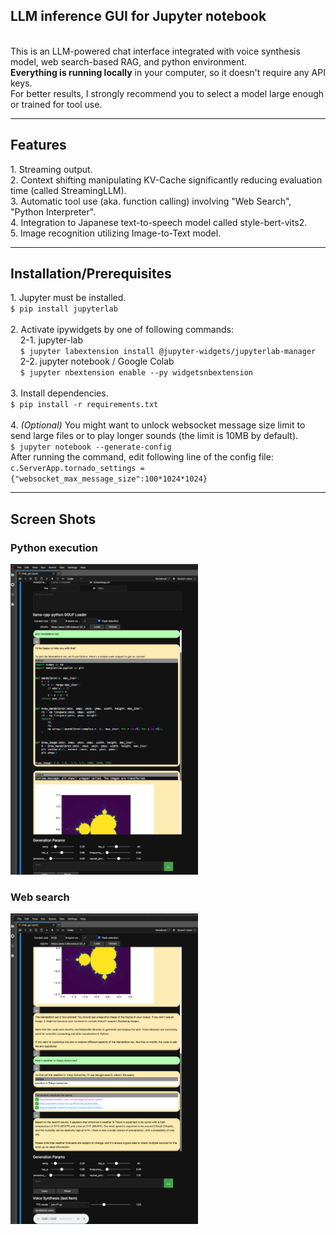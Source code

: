 <h2>LLM inference GUI for Jupyter notebook</h2>
<br>
This is an LLM-powered chat interface integrated with voice synthesis model, web search-based RAG, and python environment.<br>
<b>Everything is running locally</b> in your computer, so it doesn't require any API keys.<br>
For better results, I strongly recommend you to select a model large enough or trained for tool use.<br>
<hr>
<h2>Features</h2>
1. Streaming output.<br>
2. Context shifting manipulating KV-Cache significantly reducing evaluation time (called StreamingLLM).<br>
3. Automatic tool use (aka. function calling) involving "Web Search", "Python Interpreter".<br>
4. Integration to Japanese text-to-speech model called style-bert-vits2.<br>
5. Image recognition utilizing Image-to-Text model.<br>
<hr>
<h2>Installation/Prerequisites</h2>
1. Jupyter must be installed.<br>
<code>$ pip install jupyterlab</code><br>
<br>
2. Activate ipywidgets by one of following commands:<br>
&nbsp;&nbsp;&nbsp;&nbsp;2-1. jupyter-lab<br>
&nbsp;&nbsp;&nbsp;&nbsp;<code>$ jupyter labextension install @jupyter-widgets/jupyterlab-manager</code><br>
&nbsp;&nbsp;&nbsp;&nbsp;2-2. jupyter notebook / Google Colab<br>
&nbsp;&nbsp;&nbsp;&nbsp;<code>$ jupyter nbextension enable --py widgetsnbextension</code><br>
<br>
3. Install dependencies.<br>
<code>$ pip install -r requirements.txt</code><br>
<br>
4. <i>(Optional)</i> You might want to unlock websocket message size limit to send large files or to play longer sounds (the limit is 10MB by default).<br>
<code>$ jupyter notebook --generate-config</code><br>
After running the command, edit following line of the config file:<br>
<code>c.ServerApp.tornado_settings = {"websocket_max_message_size":100*1024*1024}</code><br>
<hr>
<h2>Screen Shots</h2>
<h3>Python execution</h3>
<img src=https://github.com/yamikumo-DSD/chat_cmr/blob/main/SS1.png width="300px">
<h3>Web search</h3>
<img src=https://github.com/yamikumo-DSD/chat_cmr/blob/main/SS2.png width="300px">
